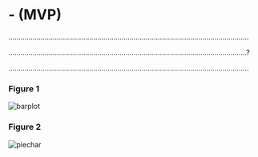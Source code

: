 # - (MVP)
.......................................................................................................................

......................................................................................................................?

.......................................................................................................................
### Figure 1
![barplot](https://user-images.githubusercontent.com/93079224/148692835-66a9f2e2-ba8c-4c08-8a1a-f4493da67553.jpg)

### Figure 2
![piechar](https://user-images.githubusercontent.com/93079224/148692846-736566df-fd03-4312-a9af-4585acf3a065.jpg)

